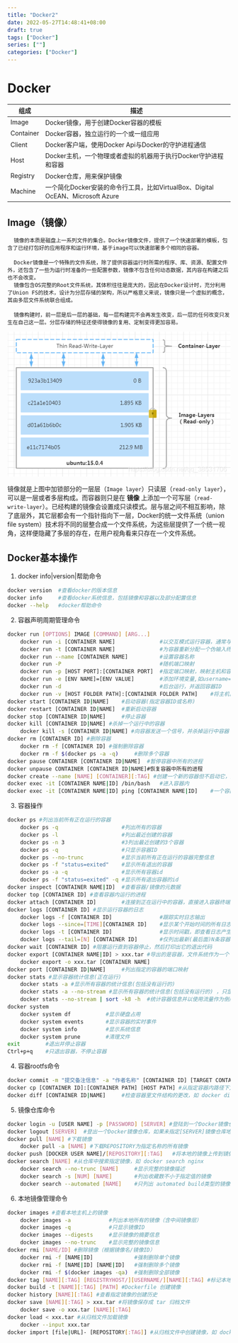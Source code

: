 ```yaml
---
title: "Docker2"
date: 2022-05-27T14:48:41+08:00
draft: true
tags: ["Docker"]
series: [""]
categories: ["Docker"]
---
```


# Docker

|组成	 |描述
| ------------------------------------------------------------ | ------------------------------------------------------------ |
|Image  |Docker镜像，用于创建Docker容器的模板
|Container	|Docker容器，独立运行的一个或一组应用
|Client	|Docker客户端，使用Docker Api与Docker的守护进程通信
|Host	|Docker主机，一个物理或者虚拟的机器用于执行Docker守护进程和容器
|Registry	|Docker仓库，用来保护镜像
|Machine	|一个简化Docker安装的命令行工具，比如VirtualBox、Digital OcEAN、Microsoft Azure



## Image（镜像）

      镜像的本质是磁盘上一系列文件的集合。Docker镜像文件，提供了一个快速部署的模板，包含了已经打包好的应用程序和运行环境，基于image可以快速部署多个相同的容器。

      Docker镜像是一个特殊的文件系统，除了提供容器运行时所需的程序、库、资源、配置文件外，还包含了一些为运行时准备的一些配置参数，镜像不包含任何动态数据，其内容在构建之后也不会改变。
      镜像包含OS完整的Root文件系统，其体积往往是庞大的，因此在Docker设计时，充分利用了Union FS的技术，设计为分层存储的架构，所以严格意义来说，镜像只是一个虚拟的概念，其由多层文件系统联合组成。

      镜像构建时，前一层是后一层的基础，每一层构建完不会再发生改变，后一层的任何改变只发生在自己这一层。分层存储的特征还使得镜像的复用、定制变得更加容易。

![](https://raw.githubusercontent.com/yzj0911/my_logs/main/content/images/Image文件图.png)


镜像就是上图中加锁部分的一层层（`Image layer`）只读层（`read-only layer`），可以是一层或者多层构成。而容器则只是在 **镜像** 上添加一个可写层（`read-write-layer`）。已经构建的镜像会设置成只读模式。层与层之间不相互影响，除了底层外，其它层都会有一个指针指向下一层，Docker的统一文件系统（union file system）技术将不同的层整合成一个文件系统，为这些层提供了一个统一视角，这样便隐藏了多层的存在，在用户视角看来只存在一个文件系统。


## Docker基本操作
1. docker info|version|帮助命令
```bash
docker version 	#查看docker的版本信息
docker info 	#查看docker系统信息，包括镜像和容器以及部分配置信息
docker --help 	#docker帮助命令
```
2. 容器声明周期管理命令
```bash
docker run [OPTIONS] IMAGE [COMMAND] [ARG...]
	docker run -i [CONTAINER NAME]				#以交互模式运行容器，通常与-t同时使用
	docker run -t [CONTAINER NAME]				#为容器重新分配一个伪输入终端，通常与-i同时使用
	docker run --name [CONTAINER NAME]			#设置容器名称
	docker run -P 								#随机端口映射
	docker run -p [HOST PORT]:[CONTAINER PORT]	#指定端口映射，映射主机和容器内的端口
	docker run -e [ENV NAME]=[ENV VALUE]		#添加环境变量,如username="admin"
	docker run -d 								#后台运行，并返回容器ID
	docker run -v [HOST FOLDER PATH]:[CONTAINER FOLDER PATH]	#将主机目录挂在到容器内，可挂载多个目录如：docker run --name nginx81 -d -p 81:80 -v /data/nginx/html:/usr/share/nginx/html -v /data/nginx/conf/nginx.conf:/etc/nginx/nginx.conf  -v /data/nginx/logs:/var/log/nginx -v /data/nginx/conf.d:/etc/nginx/conf.d -d nginx:latest
docker start [CONTAINER ID|NAME]	#启动容器(指定容器ID或名称)
docker restart [CONTAINER ID|NAME]	#重新启动容器
docker stop [CONTAINER ID|NAME]		#停止容器
docker kill [CONTAINER ID|NAME] #杀掉一个运行中的容器
	docker kill -s [CONTAINER ID|NAME] #向容器发送一个信号，并杀掉运行中容器
docker rm [CONTAINER ID] #删除容器
	docker rm -f [CONTAINER ID]	#强制删除容器
	docker rm -f $(docker ps -a -q)		#删除多个容器
docker pause CONTAINER [CONTAINER ID|NAME] 	#暂停容器中所有的进程
docker unpause CONTAINER [CONTAINER ID|NAME]#恢复容器中所有的进程
docker create --name [NAME] [CONTAINER][:TAG] #创建一个新的容器但不启动它，如 docker create --name myJava java:latest 
docker exec -it [CONTAINER NAME|ID] /bin/bash	#进入容器内
docker exec -it [CONTAINER NAME|ID] ping [CONTAINER NAME|ID]	#一个容器ping另外一个容器
```
3. 容器操作
```bash
docker ps #列出当前所有正在运行的容器
	docker ps -q					#列出所有的容器
	docker ps -l					#列出最近创建的容器
	docker ps -n 3					#3列出最近创建的3个容器
	docker ps -q					#只显示容器ID
	docker ps --no-trunc			#显示当前所有正在运行的容器完整信息
	docker ps -f "status=exited"	#显示所有退出的容器
	docker ps -a -q					#显示所有容器id
	docker ps -f "status=exited" -q	#显示所有退出容器的id
docker inspect [CONTAINER NAME|ID] 	#查看容器/镜像的元数据
docker top [CONTAINER ID] #查看容器内运行的进程
docker attach [CONTAINER ID] 		#连接到正在运行中的容器，直接进入容器终端的命令，不启动新的进程
docker logs [CONTAINER ID] #显示运行容器的日志
	docker logs -f [CONTAINER ID] 				#跟踪实时日志输出
	docker logs --since=[TIME][CONTAINER ID]	#显示某个开始时间的所有日志，如 --since="2021-01-01" 即指定日期； --since=30m 即最近30分钟； --since="2021-02-08T13:23:37" --until "2021-02-09T12:23:37"；--since="2018-02-08T13:23:37"
	docker logs -t [CONTAINER ID]				#显示时间戳，即查看日志产生日期
	docker logs --tail=[N] [CONTAINER ID]		#仅列出最新(最后面)N条容器日志 如 docker logs -f -t --since=”2021-07-10” --tail=10 f9e29e8455a5
docker wait [CONTAINER ID] #阻塞运行直到容器停止，然后打印出它的退出代码
docker export [CONTAINER NAME|ID] > xxx.tar #导出的是容器，文件系统作为一个 tar 归档文件
	docker export -o xxx.tar [CONTAINER NAME] 
docker port [CONTAINER ID|NAME] 	#列出指定的容器的端口映射
docker stats #显示容器统计信息(正在运行)
    docker stats -a	#显示所有容器的统计信息(包括没有运行的)
    docker stats -a --no-stream	#显示所有容器的统计信息(包括没有运行的) ，只显示一次
    docker stats --no-stream | sort -k8 -h	#统计容器信息并以使用流量作为倒序
docker system 
	docker system df           #显示硬盘占用
	docker system events       #显示容器的实时事件
	docker system info         #显示系统信息
	docker system prune        #清理文件
exit		#退出并停止容器
Ctrl+p+q	#只退出容器，不停止容器
```
4. 容器rootfs命令
```bash
docker commit -m "提交备注信息" -a "作者名称" [CONTAINER ID] [TARGET CONTAINER NAME]:[TAG] #提交容器使之成为一个新的镜像，如 docker commit -m "新的tomcat" -a "alone" f9e29e8455a5 mytomcat:1.2
docker cp [CONTAINER ID]:[CONTAINER PATH] [HOST PATH] #从指定容器内路径下文件拷贝到主机指定路径中 如 docker cp 2drf43u1y8dfe:/tmp/test.log /root
docker diff [CONTAINER ID|NAME]		#检查容器里文件结构的更改，如 docker diff mymysql
```
5. 镜像仓库命令
```bash
docker login -u [USER NAME] -p [PASSWORD] [SERVER] #登陆到一个Docker镜像仓库,如果未指定[server]镜像仓库地址，默认为官方仓库 Docker Hub
docker logout [SERVER]	#登出一个Docker镜像仓库，如果未指定[SERVER]镜像仓库地址，默认为官方仓库Docker Hub 如 docker logout
docker pull [NAME] #下载镜像
	docker pull -a [NAME] #下载REPOSITORY为指定名称的所有镜像
docker push [DOCKER USER NAME]/[REPOSITORY][:TAG]	#将本地的镜像上传到镜像仓库,要先登陆到镜像仓库
docker search [NAME] #从仓库中搜索指定镜像，如 docker search nginx
	docker search --no-trunc [NAME] 	#显示完整的镜像描述
	docker search -s [NUM] [NAME] 		#列出收藏数不小于指定值的镜像
	docker search --automated [NAME] 	#只列出 automated build类型的镜像
```
6. 本地镜像管理命令
```bash
docker images #查看本地主机上的镜像
	docker images -a 			#列出本地所有的镜像（含中间镜像层）
	docker images -q 			#只显示镜像ID
	docker images --digests 	#显示镜像的摘要信息
	docker images --no-trunc 	#显示完整的镜像信息
docker rmi [NAME/ID] #删除镜像（根据镜像名/镜像ID）
	docker rmi -f [NAME|ID] 			#强制删除单个镜像
	docker rmi -f [NAME|ID] [NAME|ID] 	#强制删除多个镜像
	docker rmi -f $(docker images -qa) 	#强制删除全部镜像
docker tag [NAME][:TAG] [REGISTRYHOST/][USERNAME/][NAME][:TAG] #标记本地镜像， 将其归入某一仓库
docker build -t [NAME][:TAG] [PATH] #Dockerfile 创建镜像
docker history [NAME][:TAG] #查看指定镜像的创建历史
docker save [NAME][:TAG] > xxx.tar #将镜像保存成 tar 归档文件
	docker save -o xxx.tar [NAME][:TAG]
docker load < xxx.tar #从归档文件加载镜像
	docker --input xxx.tar
docker import [file|URL]- [REPOSITORY[:TAG]] #从归档文件中创建镜像，如 docker import http://example.com/example
```
